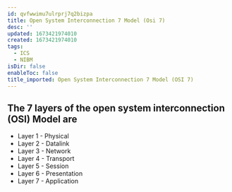 ```yaml
---
id: qvfwwimu7ulrprj7q2bizpa
title: Open System Interconnection 7 Model (Osi 7)
desc: ''
updated: 1673421974010
created: 1673421974010
tags:
  - ICS
  - NIBM
isDir: false
enableToc: false
title_imported: Open System Interconnection 7 Model (OSI 7)
---
```


 ## The 7 layers of the open system interconnection (OSI) Model are
 
- Layer 1 - Physical
- Layer 2 - Datalink 
- Layer 3 - Network 
- Layer 4 - Transport 
- Layer 5 - Session 
- Layer 6 - Presentation
- Layer 7 - Application 